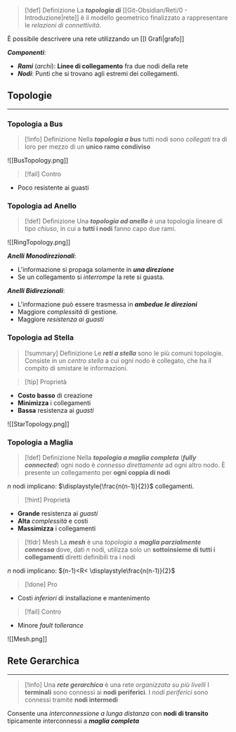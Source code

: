 >[!def] Definizione
>La ***topologia di*** [[Git-Obsidian/Reti/0 - Introduzione|rete]] è il modello geometrico finalizzato a rappresentare le *relazioni di connettività*.

È possibile descrivere una rete utilizzando un [[I Grafi|grafo]] 

***Componenti***:
- ***Rami*** (*archi*): **Linee di collegamento** fra due nodi della rete
- ***Nodi***: Punti che si trovano agli estremi dei collegamenti.

## Topologie
---
### Topologia a Bus
>[!info] Definizione
>Nella ***topologia a bus*** tutti nodi sono *collegati* tra di loro per mezzo di un **unico ramo condiviso**

![[BusTopology.png]]


>[!fail] Contro

- Poco resistente ai guasti

### Topologia ad Anello
>[!def] Definizione
>Una ***topologia ad anello*** è una topologia lineare di tipo *chiuso*, in cui a **tutti i nodi** fanno capo due rami.
>


![[RingTopology.png]]

***Anelli Monodirezionali***:
- L'informazione si propaga solamente in ***una direzione***
- Se un collegamento si *interrompe* la rete si guasta.

***Anelli Bidirezionali***:
- L'informazione può essere trasmessa in ***ambedue le direzioni***
- Maggiore *complessità* di gestione.
- Maggiore *resistenza ai guasti*

### Topologia ad Stella
>[!summary] Definizione
> Le ***reti a stella*** sono le più comuni topologie.
> Consiste in un *centro stella* a cui ogni nodo è collegato, che ha il compito di smistare le informazioni.

>[!tip] Proprietà

- **Costo basso** di creazione
- **Minimizza** i collegamenti
- **Bassa** resistenza ai *guasti*

![[StarTopology.png]]

### Topologia a Maglia
>[!def] Definizione
>Nella ***topologia a maglia completa*** (***fully connected***) ogni nodo è *connesso direttamente* ad ogni altro nodo.
>È presente un collegamento per **ogni coppia di nodi**

$n$ nodi implicano: $\displaystyle{\frac{n(n-1)}{2}}$ collegamenti.

>[!hint] Proprietà

- **Grande** resistenza ai *guasti*
- **Alta** *complessità* e costi
- **Massimizza** i collegamenti

>[!tldr] Mesh
>La ***mesh*** è una *topologia* a ***maglia parzialmente connessa*** dove, dati $n$ nodi, utilizza solo un **sottoinsieme di tutti i collegamenti** diretti definibili tra i nodi

$n$ nodi implicano: $(n-1)<R< \displaystyle\frac{n(n-1)}{2}$

>[!done] Pro

- Costi *inferiori* di installazione e mantenimento

>[!fail] Contro

- Minore *fault tollerance*

![[Mesh.png]]
## Rete Gerarchica
---
>[!info]
> Una ***rete gerarchica*** è una rete *organizzata su più livelli*
> I **terminali** sono connessi ai **nodi periferici**.
> I *nodi periferici* sono connessi tramite **nodi intermedi**

Consente una *interconnessione a lunga distanza* con **nodi di transito** tipicamente interconnessi a ***maglia completa***
